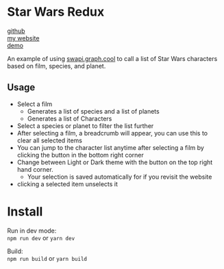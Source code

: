 # Star Wars Redux

[github](https://github.com/cheapscate7)  
[my website](https://intothetreehouse.co.uk)  
[demo](http://star-wars-redux.now.sh/)

An example of using [swapi.graph.cool](https://swapi.graph.cool/) to call a list of Star Wars characters based on film, species, and planet.

## Usage

-   Select a film
    -   Generates a list of species and a list of planets
    -   Generates a list of Characters
-   Select a species or planet to filter the list further
-   After selecting a film, a breadcrumb will appear, you can use this to clear all selected items
-   You can jump to the character list anytime after selecting a film by clicking the button in the bottom right corner
-   Change between Light or Dark theme with the button on the top right hand corner.
    -   Your selection is saved automatically for if you revisit the website
-   clicking a selected item unselects it

# Install

Run in dev mode:  
`npm run dev` or `yarn dev`

Build:  
`npm run build` or `yarn build`

